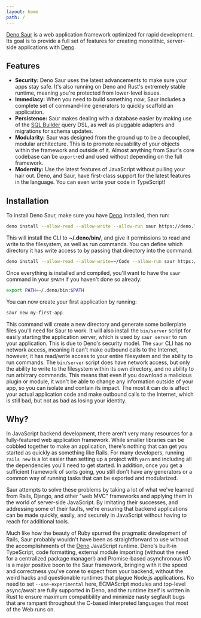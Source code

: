 ```yaml
---
layout: home
path: /
---
```


[Deno Saur][] is a web application framework optimized for rapid
development. Its goal is to provide a full set of features for creating
monolithic, server-side applications with [Deno][].

## Features

- **Security:** Deno Saur uses the latest advancements to make sure your
  apps stay safe. It's also running on Deno and Rust's extremely stable
  runtime, meaning you're protected from lower-level issues.
- **Immediacy:** When you need to build something *now*, Saur includes a
  complete set of command-line generators to quickly scaffold an
  application.
- **Persistence:** Saur makes dealing with a database easier by making
  use of the [SQL Builder][] query DSL, as well as pluggable adapters
  and migrations for schema updates.
- **Modularity:** Saur was designed from the ground up to be a
  decoupled, modular architecture. This is to promote reusability of
  your objects within the framework and outside of it. Almost anything
  from Saur's core codebase can be `export`-ed and used without
  depending on the full framework.
- **Modernity:** Use the latest features of JavaScript without pulling
  your hair out. Deno, and Saur, have first-class support for the latest
  features in the language. You can even write your code in TypeScript!

## Installation

To install Deno Saur, make sure you have [Deno][] installed, then run:

```bash
deno install --allow-read --allow-write --allow-run saur https://deno.land/x/saur/cli.js
```

This will install the CLI to **~/.deno/bin/**, and give it permissions
to read and write to the filesystem, as well as run commands. You can
define which directory it has write access to by passing that
directory into the command:

```bash
deno install --allow-read --allow-write=~/Code --allow-run saur https://deno.land/x/saur/cli.js
```

Once everything is installed and compiled, you'll want to have the
`saur` command in your `$PATH` if you haven't done so already:

```bash
export PATH=~/.deno/bin:$PATH
```

You can now create your first application by running:

```bash
saur new my-first-app
```

This command will create a new directory and generate some boilerplate
files you'll need for Saur to work. It will also install the
`bin/server` script for easily starting the application server, which is
used by `saur server` to run your application. This is due to Deno's
security model. The `saur` CLI has no network access, meaning it can't
make outbound calls to the Internet, however, it has read/write access
to your entire filesystem and the ability to run commands. The `bin/server`
script does have network access, but only the ability to write to the
filesystem within its own directory, and no ability to run arbitrary
commands. This means that even if you download a malicious plugin or
module, it won't be able to change any information outside of your app,
so you can isolate and contain its impact. The most it can do is affect
your actual application code and make outbound calls to the Internet,
which is still bad, but not as bad as losing your identity.

## Why?

In JavaScript backend development, there aren't very many resources for
a fully-featured web application framework. While smaller libraries can
be cobbled together to make an application, there's nothing that can get
you started as quickly as something like Rails. For many developers,
running `rails new` is a lot easier than setting up a project with
`yarn` and including all the dependencies you'll need to get started. In
addition, once you get a sufficient framework of sorts going, you still
don't have any generators or a common way of running tasks that can be
exported and modularized.

Saur attempts to solve these problems by taking a lot of what we've
learned from Rails, Django, and other "web MVC" frameworks and applying
them in the world of server-side JavaScript. By imitating their
successes, and addressing some of their faults, we're ensuring that
backend applications can be made quickly, easily, and securely in
JavaScript without having to reach for additional tools.

Much like how the beauty of Ruby spurred the pragmatic development of
Rails, Saur probably wouldn't have been as straightforward to use
without the accomplishments of the [Deno][] JavaScript runtime. Deno's
built-in TypeScript, code formatting, external module importing (without
the need for a centralized package manager!) and Promise-based
asynchronous I/O is a major positive boon to the Saur framework,
bringing with it the speed and correctness you've come to expect from
your backend, without the weird hacks and questionable runtimes that
plague Node.js applications. No need to set `--use-experimental` here,
ECMAScript modules and top-level async/await are fully supported in
Deno, and the runtime itself is written in Rust to ensure maximum
compatibility and minimize nasty segfault bugs that are rampant
throughout the C-based interpreted languages that most of the Web runs
on.

[Deno Saur]: https://denosaur.org
[Deno]: https://deno.land
[reference documentation]: https://api.denosaur.org
[Django]: https://djangoproject.com
[Ruby on Rails]: https://rubyonrails.org
[SQL Builder]: https://github.com/manyuanrong/sql-builder
